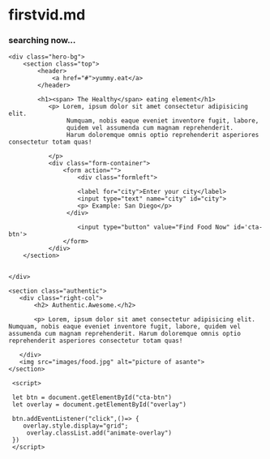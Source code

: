 # firstvid.md
<!DOCTYPE html>
<html lang="en">
<head>
    <meta charset="UTF-8">
    <meta http-equiv="X-UA-Compatible" content="IE=edge">
    <meta name="viewport" content="width=device-width, initial-scale=1.0">
    <title>Document</title>
    <link rel="stylesheet" href="css/main.css">
</head>
<body>
    <div class="overlay" id="overlay">
        <h3>searching now...</h3>
    </div>
        

    <div class="hero-bg">
        <section class="top">
            <header>
                <a href="#">yummy.eat</a>
            </header>

            <h1><span> The Healthy</span> eating element</h1>
               <p> Lorem, ipsum dolor sit amet consectetur adipisicing elit.
                    Numquam, nobis eaque eveniet inventore fugit, labore,
                    quidem vel assumenda cum magnam reprehenderit.
                    Harum doloremque omnis optio reprehenderit asperiores consectetur totam quas!

               </p>
               <div class="form-container">
                   <form action="">
                       <div class="formleft">

                       <label for="city">Enter your city</label>
                       <input type="text" name="city" id="city">
                       <p> Example: San Diego</p>
                    </div>

                       <input type="button" value="Find Food Now" id='cta-btn'>
                   </form>
               </div>
        </section>

        
    </div>

    <section class="authentic">
       <div class="right-col">
           <h2> Authentic.Awesome.</h2>
           
           <p> Lorem, ipsum dolor sit amet consectetur adipisicing elit. Numquam, nobis eaque eveniet inventore fugit, labore, quidem vel assumenda cum magnam reprehenderit. Harum doloremque omnis optio reprehenderit asperiores consectetur totam quas!

       </div> 
       <img src="images/food.jpg" alt="picture of asante">
    </section>

     <script>

     let btn = document.getElementById("cta-btn")
     let overlay = document.getElementById("overlay")

     btn.addEventListener("click",()=> {
        overlay.style.display="grid"; 
         overlay.classList.add("animate-overlay")
     })
     </script>
</body>
</html>
